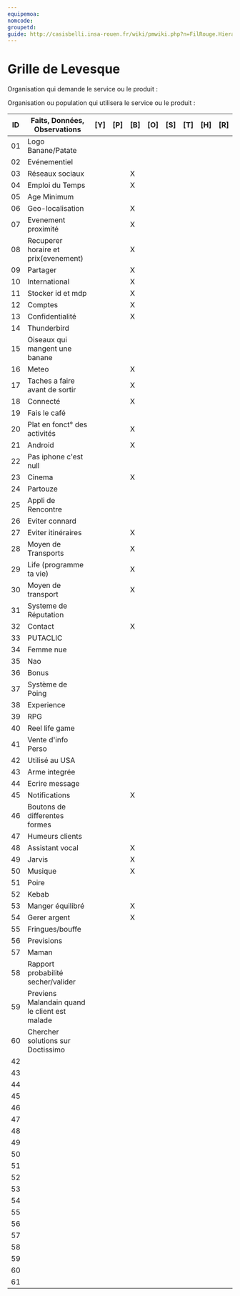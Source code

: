 ```yaml
---
equipemoa: 
nomcode: 
groupetd: 
guide: http://casisbelli.insa-rouen.fr/wiki/pmwiki.php?n=FilRouge.HierachiserBesoins
---
```


# Grille de Levesque

Organisation qui demande le service ou le produit : 

Organisation ou population qui utilisera le service ou le produit : 

| ID | Faits, Données, Observations | [Y] | [P] | [B] | [O] | [S] | [T] | [H] | [R] |
|----|------------------------------|----------|----------|--------|-------------|----------|----------|-----------|------------|
| 01 |Logo Banane/Patate            |          |          |        |             |          |          |           |            |
| 02 |Evénementiel                  |          |          |        |             |          |          |           |            |
| 03 |Réseaux sociaux               |          |          |X       |             |          |          |           |            |
| 04 |Emploi du Temps               |          |          |X       |             |          |          |           |            |
| 05 |Age Minimum                   |          |          |        |             |          |          |           |            |
| 06 |Geo-localisation              |          |          |X       |             |          |          |           |            |
| 07 |Evenement proximité           |          |          |X       |             |          |          |           |            |
| 08 |Recuperer horaire et prix(evenement)|          |           |X       |             |          |          |           |            |
| 09 |Partager                      |          |          |X       |             |          |          |           |            |
| 10 |International                 |          |          |X       |             |          |          |           |            |
| 11 |Stocker id et mdp             |          |          |X       |             |          |          |           |            |
| 12 |Comptes                       |          |          |X       |             |          |          |           |            |
| 13 |Confidentialité               |          |          |X       |             |          |          |           |            |
| 14 |Thunderbird                   |          |          |        |             |          |          |           |            |
| 15 |Oiseaux qui mangent une banane|          |          |        |             |          |          |           |            |
| 16 |Meteo                         |          |          |X       |             |          |          |           |            |
| 17 |Taches a faire avant de sortir|          |          |X       |             |          |          |           |            |
| 18 |Connecté                      |          |          |X       |             |          |          |           |            |
| 19 |Fais le café                  |          |          |        |             |          |          |           |            |
| 20 |Plat en fonct° des activités  |          |          |X       |             |          |          |           |            |
| 21 |Android                       |          |          |X       |             |          |          |           |            |
| 22 |Pas iphone c'est null         |          |          |        |             |          |          |           |            |
| 23 |Cinema                        |          |          |X       |             |          |          |           |            |
| 24 |Partouze                      |          |          |        |             |          |          |           |            |
| 25 |Appli de Rencontre            |          |          |        |             |          |          |           |            |
| 26 |Eviter connard                |          |          |        |             |          |          |           |            |
| 27 |Eviter itinéraires            |          |          |X       |             |          |          |           |            |
| 28 |Moyen de Transports           |          |          |X       |             |          |          |           |            |
| 29 |Life (programme ta vie)       |          |          |X       |             |          |          |           |            |
| 30 |Moyen de transport            |          |          |X       |             |          |          |           |            |
| 31 |Systeme de Réputation         |          |          |        |             |          |          |           |            |
| 32 |Contact                       |          |          |X       |             |          |          |           |            |
| 33 |PUTACLIC                      |          |          |        |             |          |          |           |            |
| 34 |Femme nue                     |          |          |        |             |          |          |           |            |
| 35 |Nao                           |          |          |        |             |          |          |           |            |
| 36 |Bonus                         |          |          |        |             |          |          |           |            |
| 37 |Système de Poing              |          |          |        |             |          |          |           |            |
| 38 |Experience                    |          |          |        |             |          |          |           |            |
| 39 |RPG                           |          |          |        |             |          |          |           |            |
| 40 |Reel life game                |          |          |        |             |          |          |           |            |
| 41 |Vente d'info Perso            |          |          |        |             |          |          |           |            |
| 42 |Utilisé au USA                |          |          |        |             |          |          |           |            |
| 43 |Arme integrée                 |          |          |        |             |          |          |           |            |
| 44 |Ecrire message                |          |          |        |             |          |          |           |            |
| 45 |Notifications                 |          |          |X       |             |          |          |           |            |
| 46 |Boutons de differentes formes |          |          |        |             |          |          |           |            |
| 47 |Humeurs clients               |          |          |        |             |          |          |           |            |
| 48 |Assistant vocal               |          |          |X       |             |          |          |           |            |
| 49 |Jarvis                        |          |          |X       |             |          |          |           |            |
| 50 |Musique                       |          |          |X       |             |          |          |           |            |
| 51 |Poire                         |          |          |        |             |          |          |           |            |
| 52 |Kebab                         |          |          |        |             |          |          |           |            |
| 53 |Manger équilibré              |          |          |X       |             |          |          |           |            |
| 54 |Gerer argent                  |          |          |X       |             |          |          |           |            |
| 55 |Fringues/bouffe               |          |          |        |             |          |          |           |            |
| 56 |Previsions                    |          |          |        |             |          |          |           |            |
| 57 |Maman                         |          |          |        |             |          |          |           |            |
| 58 |Rapport probabilité secher/valider|          |          |        |             |          |          |           |            |
| 59 |Previens Malandain quand le client est malade|          |          |        |             |          |          |           |            |
| 60 |Chercher solutions sur Doctissimo|          |          |        |             |          |          |           |            |
| 42 |                              |          |          |        |             |          |          |           |            |
| 43 |                              |          |          |        |             |          |          |           |            |
| 44 |                              |          |          |        |             |          |          |           |            |
| 45 |                              |          |          |        |             |          |          |           |            |
| 46 |                              |          |          |        |             |          |          |           |            |
| 47 |                              |          |          |        |             |          |          |           |            |
| 48 |                              |          |          |        |             |          |          |           |            |
| 49 |                              |          |          |        |             |          |          |           |            |
| 50 |                              |          |          |        |             |          |          |           |            |
| 51 |                              |          |          |        |             |          |          |           |            |
| 52 |                              |          |          |        |             |          |          |           |            |
| 53 |                              |          |          |        |             |          |          |           |            |
| 54 |                              |          |          |        |             |          |          |           |            |
| 55 |                              |          |          |        |             |          |          |           |            |
| 56 |                              |          |          |        |             |          |          |           |            |
| 57 |                              |          |          |        |             |          |          |           |            |
| 58 |                              |          |          |        |             |          |          |           |            |
| 59 |                              |          |          |        |             |          |          |           |            |
| 60 |                              |          |          |        |             |          |          |           |            |
| 61 |                              |          |          |        |             |          |          |           |            |
